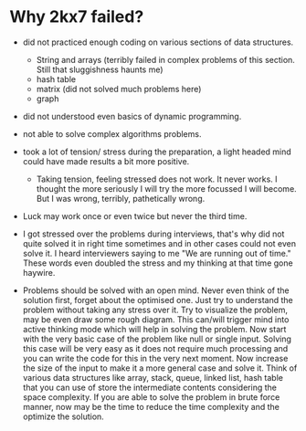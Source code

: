# Why 2kx7 failed?

- did not practiced enough coding on various sections of data structures.
	- String and arrays (terribly failed in complex problems of this section. Still that sluggishness haunts me)
	- hash table 
	- matrix (did not solved much problems here)
	- graph
	
- did not understood even basics of dynamic programming.
- not able to solve complex algorithms problems.

- took a lot of tension/ stress during the preparation, a light headed mind could have made results a bit more positive.
	- Taking tension, feeling stressed does not work. It never works. I thought the more seriously I will try the more focussed I will become. But I was wrong, terribly, pathetically wrong.

- Luck may work once or even twice but never the third time.	
	
- I got stressed over the problems during interviews, that's why did not quite solved it in right time sometimes and in other cases could not even solve it. I heard interviewers saying to me "We are running out of time." These words even doubled the stress and my thinking at that time gone haywire.
	
- Problems should be solved with an open mind. Never even think of the solution first, forget about the optimised one. Just try to understand the problem without taking any stress over it. Try to visualize the problem, may be even draw some rough diagram. This can/will trigger mind into active thinking mode which will help in solving the problem. Now start with the very basic case of the problem like null or single input. Solving this case will be very easy as it does not require much processing and you can write the code for this in the very next moment. Now increase the size of the input to make it a more general case and solve it. Think of various data structures like array, stack, queue, linked list, hash table that you can use of store the intermediate contents considering the space complexity. If you are able to solve the problem in brute force manner, now may be the time to reduce the time complexity and the optimize the solution.

